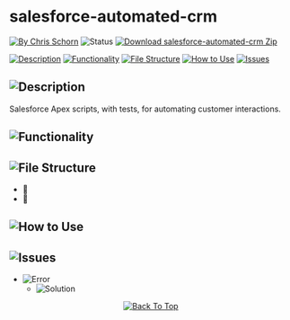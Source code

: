 # salesforce-automated-crm

[![By Chris Schorn](https://img.shields.io/badge/Author-Chris_Schorn-FFFFFF?style=for-the-badge)](https://github.com/cschorn01)
![Status](https://img.shields.io/badge/Status-working-FFFFFF?style=for-the-badge)
[![Download salesforce-automated-crm Zip](https://img.shields.io/badge/Download_salesforce_automated_crm_Zip-FFFFFF?style=for-the-badge)](https://github.com/cschorn01/salesforce-automated-crm/archive/refs/heads/main.zip)

<!-- [![MIT License](https://img.shields.io/badge/License-MIT-A31B34?style=for-the-badge)](https://mit-license.org/) **Not MIT Licensed, just an example** -->

[![Description](https://img.shields.io/badge/Description-FFFFFF?style=for-the-badge)](https://github.com/cschorn01/salesforce-automated-crm/tree/main#description)
[![Functionality](https://img.shields.io/badge/Functionality-FFFFFF?style=for-the-badge)](https://github.com/cschorn01/salesforce-automated-crm/tree/main#functionality)
[![File Structure](https://img.shields.io/badge/file_structure-FFFFFF?style=for-the-badge)](https://github.com/cschorn01/salesforce-automated-crm/tree/main#file-structure)
[![How to Use](https://img.shields.io/badge/how_to_use-FFFFFF?style=for-the-badge)](https://github.com/cschorn01/salesforce-automated-crm/tree/main#how-to-use)
[![Issues](https://img.shields.io/badge/issues-FFFFFF?style=for-the-badge)](https://github.com/cschorn01/salesforce-automated-crm/blob/main/README.md#issues)


## ![Description](https://img.shields.io/badge/Description-FFFFFF?style=for-the-badge)

Salesforce Apex scripts, with tests, for automating customer interactions.

## ![Functionality](https://img.shields.io/badge/Functionality-FFFFFF?style=for-the-badge)


## ![File Structure](https://img.shields.io/badge/file_structure-FFFFFF?style=for-the-badge)
<!-- Emoji Cheat Sheet: https://github.com/ikatyang/emoji-cheat-sheet/blob/master/README.md -->

- :file_folder: 
- :page_facing_up: 

## ![How to Use](https://img.shields.io/badge/how_to_use-FFFFFF?style=for-the-badge)


## ![Issues](https://img.shields.io/badge/issues-FFFFFF?style=for-the-badge)

- ![Error](https://img.shields.io/badge/Error-A31B34?style=for-the-badge) 
  - ![Solution](https://img.shields.io/badge/Solution-5CBA5B?style=for-the-badge) 

<div align="center" dir="auto">
  <a href="https://github.com/cschorn01/salesforce-automated-crm">
    <img src="https://img.shields.io/badge/Back_To_Top-FFFFFF?style=for-the-badge" alt="Back To Top">
  </a>
</div>
